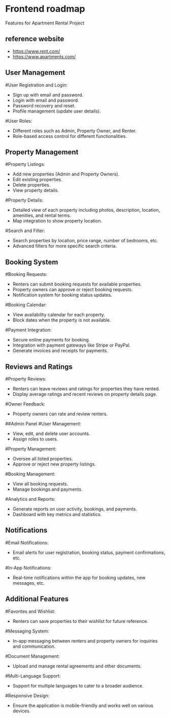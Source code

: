 # Frontend roadmap
Features for Apartment Rental Project

## reference website 
- https://www.rent.com/
- https://www.apartments.com/

## User Management

#User Registration and Login:

- Sign up with email and password.
- Login with email and password.
- Password recovery and reset.
- Profile management (update user details).

#User Roles:

- Different roles such as Admin, Property Owner, and Renter.
- Role-based access control for different functionalities.


## Property Management

#Property Listings:

- Add new properties (Admin and Property Owners).
- Edit existing properties.
- Delete properties.
- View property details.

#Property Details:

- Detailed view of each property including photos, description, location, amenities, and rental terms.
- Map integration to show property location.

#Search and Filter:

- Search properties by location, price range, number of bedrooms, etc.
- Advanced filters for more specific search criteria.


## Booking System

#Booking Requests:

- Renters can submit booking requests for available properties.
- Property owners can approve or reject booking requests.
- Notification system for booking status updates.

#Booking Calendar:

- View availability calendar for each property.
- Block dates when the property is not available.

#Payment Integration:

- Secure online payments for booking.
- Integration with payment gateways like Stripe or PayPal.
- Generate invoices and receipts for payments.


## Reviews and Ratings

#Property Reviews:

- Renters can leave reviews and ratings for properties they have rented.
- Display average ratings and recent reviews on property details page.

#Owner Feedback:

- Property owners can rate and review renters.


##Admin Panel
#User Management:

- View, edit, and delete user accounts.
- Assign roles to users.

#Property Management:

- Oversee all listed properties.
- Approve or reject new property listings.

#Booking Management:

- View all booking requests.
- Manage bookings and payments.

#Analytics and Reports:
- Generate reports on user activity, bookings, and payments.
- Dashboard with key metrics and statistics.

## Notifications
#Email Notifications:

- Email alerts for user registration, booking status, payment confirmations, etc.

#In-App Notifications:

- Real-time notifications within the app for booking updates, new messages, etc.

## Additional Features

#Favorites and Wishlist:
- Renters can save properties to their wishlist for future reference.

#Messaging System:
- In-app messaging between renters and property owners for inquiries and communication.

#Document Management:
- Upload and manage rental agreements and other documents.

#Multi-Language Support:
- Support for multiple languages to cater to a broader audience.

#Responsive Design:
- Ensure the application is mobile-friendly and works well on various devices.

